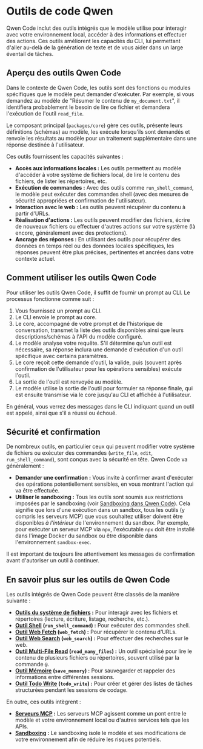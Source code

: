 # Outils de code Qwen

Qwen Code inclut des outils intégrés que le modèle utilise pour interagir avec votre environnement local, accéder à des informations et effectuer des actions. Ces outils améliorent les capacités du CLI, lui permettant d'aller au-delà de la génération de texte et de vous aider dans un large éventail de tâches.

## Aperçu des outils Qwen Code

Dans le contexte de Qwen Code, les outils sont des fonctions ou modules spécifiques que le modèle peut demander d'exécuter. Par exemple, si vous demandez au modèle de "Résumer le contenu de `my_document.txt`", il identifiera probablement le besoin de lire ce fichier et demandera l'exécution de l'outil `read_file`.

Le composant principal (`packages/core`) gère ces outils, présente leurs définitions (schémas) au modèle, les exécute lorsqu'ils sont demandés et renvoie les résultats au modèle pour un traitement supplémentaire dans une réponse destinée à l'utilisateur.

Ces outils fournissent les capacités suivantes :

- **Accès aux informations locales :** Les outils permettent au modèle d'accéder à votre système de fichiers local, de lire le contenu des fichiers, de lister les répertoires, etc.
- **Exécution de commandes :** Avec des outils comme `run_shell_command`, le modèle peut exécuter des commandes shell (avec des mesures de sécurité appropriées et confirmation de l'utilisateur).
- **Interaction avec le web :** Les outils peuvent récupérer du contenu à partir d'URLs.
- **Réalisation d'actions :** Les outils peuvent modifier des fichiers, écrire de nouveaux fichiers ou effectuer d'autres actions sur votre système (là encore, généralement avec des protections).
- **Ancrage des réponses :** En utilisant des outils pour récupérer des données en temps réel ou des données locales spécifiques, les réponses peuvent être plus précises, pertinentes et ancrées dans votre contexte actuel.

## Comment utiliser les outils Qwen Code

Pour utiliser les outils Qwen Code, il suffit de fournir un prompt au CLI. Le processus fonctionne comme suit :

1. Vous fournissez un prompt au CLI.
2. Le CLI envoie le prompt au core.
3. Le core, accompagné de votre prompt et de l'historique de conversation, transmet la liste des outils disponibles ainsi que leurs descriptions/schémas à l'API du modèle configuré.
4. Le modèle analyse votre requête. S'il détermine qu'un outil est nécessaire, sa réponse inclura une demande d'exécution d'un outil spécifique avec certains paramètres.
5. Le core reçoit cette demande d'outil, la valide, puis (souvent après confirmation de l'utilisateur pour les opérations sensibles) exécute l'outil.
6. La sortie de l'outil est renvoyée au modèle.
7. Le modèle utilise la sortie de l'outil pour formuler sa réponse finale, qui est ensuite transmise via le core jusqu'au CLI et affichée à l'utilisateur.

En général, vous verrez des messages dans le CLI indiquant quand un outil est appelé, ainsi que s'il a réussi ou échoué.

## Sécurité et confirmation

De nombreux outils, en particulier ceux qui peuvent modifier votre système de fichiers ou exécuter des commandes (`write_file`, `edit`, `run_shell_command`), sont conçus avec la sécurité en tête. Qwen Code va généralement :

- **Demander une confirmation :** Vous invite à confirmer avant d'exécuter des opérations potentiellement sensibles, en vous montrant l'action qui va être effectuée.
- **Utiliser le sandboxing :** Tous les outils sont soumis aux restrictions imposées par le sandboxing (voir [Sandboxing dans Qwen Code](../sandbox.md)). Cela signifie que lors d'une exécution dans un sandbox, tous les outils (y compris les serveurs MCP) que vous souhaitez utiliser doivent être disponibles _à l'intérieur_ de l'environnement du sandbox. Par exemple, pour exécuter un serveur MCP via `npx`, l'exécutable `npx` doit être installé dans l'image Docker du sandbox ou être disponible dans l'environnement `sandbox-exec`.

Il est important de toujours lire attentivement les messages de confirmation avant d'autoriser un outil à continuer.

## En savoir plus sur les outils de Qwen Code

Les outils intégrés de Qwen Code peuvent être classés de la manière suivante :

- **[Outils du système de fichiers](./file-system.md) :** Pour interagir avec les fichiers et répertoires (lecture, écriture, listage, recherche, etc.).
- **[Outil Shell](./shell.md) (`run_shell_command`) :** Pour exécuter des commandes shell.
- **[Outil Web Fetch](./web-fetch.md) (`web_fetch`) :** Pour récupérer le contenu d’URLs.
- **[Outil Web Search](./web-search.md) (`web_search`) :** Pour effectuer des recherches sur le web.
- **[Outil Multi-File Read](./multi-file.md) (`read_many_files`) :** Un outil spécialisé pour lire le contenu de plusieurs fichiers ou répertoires, souvent utilisé par la commande `@`.
- **[Outil Mémoire](./memory.md) (`save_memory`) :** Pour sauvegarder et rappeler des informations entre différentes sessions.
- **[Outil Todo Write](./todo-write.md) (`todo_write`) :** Pour créer et gérer des listes de tâches structurées pendant les sessions de codage.

En outre, ces outils intègrent :

- **[Serveurs MCP](./mcp-server.md) :** Les serveurs MCP agissent comme un pont entre le modèle et votre environnement local ou d'autres services tels que les APIs.
- **[Sandboxing](../sandbox.md) :** Le sandboxing isole le modèle et ses modifications de votre environnement afin de réduire les risques potentiels.